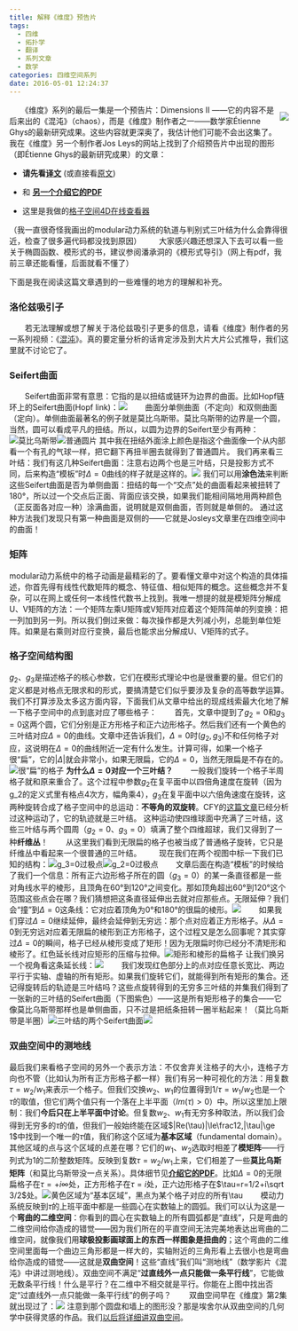 ```yaml
---
title: 解释《维度》预告片
tags:
  - 四维
  - 拓扑学
  - 翻译
  - 系列文章
  - 数学
categories: 四维空间系列
date: 2016-05-01 12:24:37
---
```


<div style="float:right">

![](http://www.josleys.com/articles/ams_article/images/S3_01.jpg)

</div>

　　《维度》系列的最后一集是一个预告片：Dimensions II ——它的内容不是后来出的《混沌》（chaos），而是《维度》制作者之一——数学家Étienne Ghys的最新研究成果。这些内容就更深奥了，我估计他们可能不会出这集了。我在《维度》另一个制作者Jos Leys的网站上找到了介绍预告片中出现的图形（即Étienne Ghys的最新研究成果）的文章：

 - **请先看<a href="/three/lorenz3.html" target="_blank">译文</a>**  (或直接看<a href="http://www.josleys.com/articles/ams_article/Lorenz3.htm" target="_blank">原文</a>)
 
 - 和 **<a href="http://www.ams.org/happening-series/hap7-new-twist.pdf" target="_blank">另一个介绍它的PDF</a>**
 
 - 这里是我做的<a href="/three/LatticeViewer.html" target="_blank">格子空间4D在线查看器</a>
 
（我一直很奇怪我画出的modular动力系统的轨道与判别式三叶结为什么会靠得很近，检查了很多遍代码都没找到原因）
　　大家感兴趣还想深入下去可以看一些关于椭圆函数、模形式的书，建议参阅潘承洞的《模形式导引》（网上有pdf，我前三章还能看懂，后面就看不懂了）
 <!--more-->
下面是我在阅读这篇文章遇到的一些难懂的地方的理解和补充。
### 洛伦兹吸引子
　　若无法理解或想了解关于洛伦兹吸引子更多的信息，请看《维度》制作者的另一系列视频：《[混沌](https://www.chaos-math.org/zh-hans.html)》。真的要定量分析的话肯定涉及到大片大片公式推导，我们这里就不讨论它了。
### Seifert曲面
　　Seifert曲面非常有意思：它指的是以扭结或链环为边界的曲面。比如Hopf链环上的Seifert曲面(Hopf link)：![](https://upload.wikimedia.org/wikipedia/commons/thumb/4/4a/Hopf_band_wikipedia.png/150px-Hopf_band_wikipedia.png)
　　曲面分单侧曲面（不定向）和双侧曲面（定向）。单侧曲面最著名的例子就是莫比乌斯带。莫比乌斯带的边界是一个圆，当然，圆可以看成平凡的扭结。所以，以圆为边界的Seifert至少有两种：![莫比乌斯带](/img/josleys2.gif)![普通圆片](/img/josleys1.gif)
其中我在扭结外面涂上颜色是指这个曲面像一个从内部看一个有孔的气球一样，把它翻下再扭半圈去就得到了普通圆片。
我们再来看三叶结：我们有这几种Seifert曲面：注意右边两个也是三叶结，只是投影方式不同，后来构造“模板”时$\Delta =0$曲线的样子就是这样的。![](/img/josleys3.gif)
我们可以用**涂色法**来判断这些Seifert曲面是否为单侧曲面：扭结的每一个“交点”处的曲面看起来被扭转了180°，所以过一个交点后正面、背面应该交换，如果我们能相间隔地用两种颜色（正反面各对应一种）涂满曲面，说明就是双侧曲面，否则就是单侧的。
通过这种方法我们发现只有第一种曲面是双侧的——它就是Josleys文章里在四维空间中的曲面！
### 矩阵
modular动力系统中的格子动画是最精彩的了。要看懂文章中对这个构造的具体描述，你首先得有线性代数矩阵的概念、特征值、相似矩阵的概念。这些概念并不复杂，可以在网上或任何一本线性代数书上找到。我唯一想提的就是模矩阵分解成U、V矩阵的方法：一个矩阵左乘U矩阵或V矩阵对应着这个矩阵简单的列变换：把一列加到另一列。所以我们倒过来做：每次操作都是大列减小列，总能到单位矩阵。如果是右乘则对应行变换，最后也能求出分解成U、V矩阵的式子。
### 格子空间结构图
$g_2$、$g_3$是描述格子的核心参数，它们在模形式理论中也是很重要的量。但它们的定义都是对格点无限求和的形式，要搞清楚它们似乎要涉及复杂的高等数学运算。我们不打算涉及太多这方面内容，下面我们从文章中给出的现成线索最大化地了解一下格子空间中的点到底对应了哪些格子：
　　首先，文章中提到了$g_2=0$和$g_3=0$这两个圆，它们分别是正方形格子和正六边形格子。然后我们还有一个黄色的三叶结对应$\Delta =0$的曲线。文章中还告诉我们，$\Delta =0$时$(g_2,g_3)$不和任何格子对应，这说明在$\Delta =0$的曲线附近一定有什么发生。计算可得，如果一个格子很“扁”，它的$|\Delta |$就会非常小，如果无限扁，它的$\Delta =0$，当然无限扁是不存在的。
![很“扁”的格子](/img/josleys4.gif)
**为什么$\Delta =0$对应一个三叶结？**
　　一般我们旋转一个格子半周格子就和原来重合了。这个过程中参数$g_2$在复平面中以四倍角速度在旋转（因为g_2的定义式里有格点4次方，幅角乘4），$g_3$在复平面中以六倍角速度在旋转，这两种旋转合成了格子空间中的总运动：**不等角的双旋转**。CFY的[这篇文章](http://hadroncfy.com/articles/2016/04/28/la-dimension-quatre-cinqieme/)已经分析过这种运动了，它的轨迹就是三叶结。
这种运动使四维球面中充满了三叶结，这些三叶结与两个圆周（$g_2=0$、$g_3=0$）填满了整个四维超球，我们又得到了一种**纤维丛**！
　　从这里我们看到无限扁的格子也被当成了普通格子旋转，它只是纤维丛中看起来一个很普通的三叶结。
　　现在我们在两个视图中标一下我们已知的结构：![$g_3=0$过极点](/img/josleys5.gif)![$g_2=0$过极点](/img/josleys6.gif)
　　文章后面在构造“模板”的时候给了我们一个信息：所有正六边形格子所在的圆（$g_3=0$）的某一条直径都是一些对角线水平的棱形，且顶角在60°到120°之间变化。那如顶角超出60°到120°这个范围这些点会在哪？我们猜想把这条直径延伸出去就对应那些点。无限延伸？我们会“撞”到$\Delta =0$这条线：它对应着顶角为0°和180°的很扁的棱形。![](/img/josleys8.gif)
　　如果我们穿过$\Delta =0$继续延伸，最终会延伸到无穷远：那个点对应着正方形格子。从$\Delta =0$到无穷远对应着无限扁的棱形到正方形格子，这个过程又是怎么回事呢？其实穿过$\Delta =0$的瞬间，格子已经从棱形变成了矩形！因为无限扁时你已经分不清矩形和棱形了。红色延长线对应矩形的压缩与拉伸。![矩形和棱形的扁格子](/img/josleys9.gif)
让我们换另一个视角看这条延长线：![](/img/josleys10.gif)
　　我们发现红色部分上的点对应任意长宽比、两边平行于实轴、虚轴的所有矩形。如果我们旋转它们，就能得到所有矩形的集合。还记得旋转后的轨迹是三叶结吗？这些点旋转得到的无穷多三叶结的并集我们得到了一张新的三叶结的Seifert曲面（下图紫色）——这是所有矩形格子的集合——它像莫比乌斯带那样也是单侧曲面，只不过是把纸条扭转一圈半粘起来！（莫比乌斯带是半圈）![三叶结的两个Seifert曲面](/img/josleys7.gif)![](/img/josleys11.gif)
### 双曲空间中的测地线
最后我们来看格子空间的另外一个表示方法：不仅舍弃关注格子的大小，连格子方向也不管（比如认为所有正方形格子都一样）我们有另一种可视化的方法：用复数$\tau = w_2/w_1$来表示一个格子。但我们交换$w_2$、$w_1$的位置得到$1/\tau = w_1/w_2$也是一个$\tau$的取值，但它们两个值只有一个落在上半平面（$Im(\tau)>0$）中。所以这里加上限制：我们**今后只在上半平面中讨论**。但复数$w_2$、$w_1$有无穷多种取法，所以我们会得到无穷多的$\tau$的值，但我们一般始终能在区域$|Re(\tau)|\le\frac12,|\tau|\ge 1$中找到一个唯一的$\tau$值，我们称这个区域为**基本区域**（fundamental domain）。其他区域的点与这个区域的点差在哪？它们的$w_1$、$w_2$选取时相差了**模矩阵**——行列式为1的二阶整数矩阵。反映到复数$\tau = w_2/w_1$上来，它们相差了一些**莫比乌斯矩阵**（和莫比乌斯带没一点关系）。具体细节见<a href="http://www.ams.org/happening-series/hap7-new-twist.pdf" target="_blank">**介绍它的PDF**</a>。比如$\Delta=0$的无限扁格子在$\tau=+i\infty$处，正方形格子在$\tau=i$处，正六边形格子在$\tau=r=1/2+i\sqrt 3/2$处。![黄色区域为“基本区域”，黑点为某个格子对应的所有$\tau$](/img/josleys12.gif)
　　模动力系统反映到$\tau$的上班平面中都是一些圆心在实数轴上的圆弧。我们可以认为这是一个**弯曲的二维空间**：你看到的圆心在实数轴上的所有圆弧都是“直线”，只是弯曲的二维空间给你造成的错觉——因为我们所在的平直空间无法完美地表达出弯曲的二维空间，就像我们用**球极投影画球面上的东西一样图象是扭曲的**；这个弯曲的二维空间里面每一个曲边三角形都是一样大的，实轴附近的三角形看上去很小也是弯曲给你造成的错觉——这就是**双曲空间**！这些“直线”我们叫“测地线”（数学影片《混沌》中讲过测地线）。双曲空间不满足“**过直线外一点只能做一条平行线**”，它能做无数条平行线！什么是平行？在二维中不相交就是平行。你能在上图中找出否定“过直线外一点只能做一条平行线”的例子吗？
　　双曲空间早在《维度》第2集就出现过了：![](/img/josleys1.jpg)
注意到那个圆盘和墙上的图形没？那是埃舍尔从双曲空间的几何学中获得灵感的作品。我们[以后将详细讲双曲空间](/archives/escher1/)。